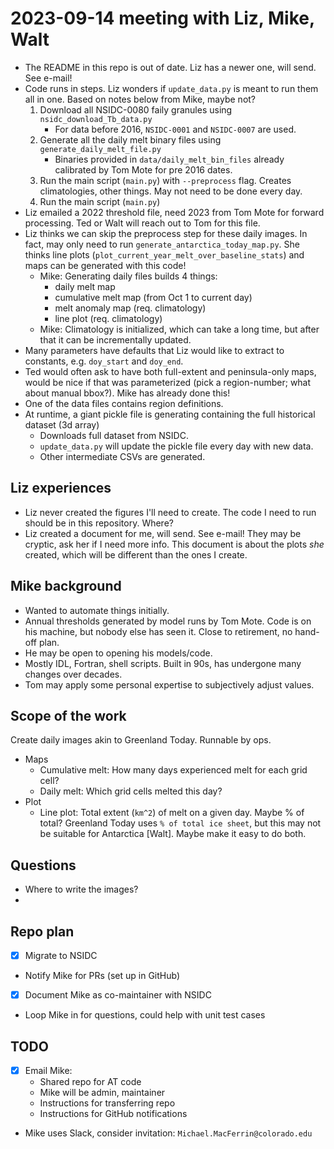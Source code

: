 # 2023-09-14 meeting with Liz, Mike, Walt

- The README in this repo is out of date. Liz has a newer one, will send. See
  e-mail!
- Code runs in steps. Liz wonders if `update_data.py` is meant to run them all
  in one. Based on notes below from Mike, maybe not?
  1.  Download all NSIDC-0080 faily granules using `nsidc_download_Tb_data.py`
      - For data before 2016, `NSIDC-0001` and `NSIDC-0007` are used.
  2.  Generate all the daily melt binary files using
      `generate_daily_melt_file.py`
      - Binaries provided in `data/daily_melt_bin_files` already calibrated by
        Tom Mote for pre 2016 dates.
  3.  Run the main script (`main.py`) with `--preprocess` flag. Creates
      climatologies, other things. May not need to be done every day.
  4.  Run the main script (`main.py`)
- Liz emailed a 2022 threshold file, need 2023 from Tom Mote for forward
  processing. Ted or Walt will reach out to Tom for this file.
- Liz thinks we can skip the preprocess step for these daily images. In fact,
  may only need to run `generate_antarctica_today_map.py`. She thinks line plots
  (`plot_current_year_melt_over_baseline_stats`) and maps can be generated with
  this code!
  - Mike: Generating daily files builds 4 things:
    - daily melt map
    - cumulative melt map (from Oct 1 to current day)
    - melt anomaly map (req. climatology)
    - line plot (req. climatology)
  - Mike: Climatology is initialized, which can take a long time, but after that
    it can be incrementally updated.
- Many parameters have defaults that Liz would like to extract to constants,
  e.g. `doy_start` and `doy_end`.
- Ted would often ask to have both full-extent and peninsula-only maps, would be
  nice if that was parameterized (pick a region-number; what about manual
  bbox?). Mike has already done this!
- One of the data files contains region definitions.
- At runtime, a giant pickle file is generating containing the full historical
  dataset (3d array)
  - Downloads full dataset from NSIDC.
  - `update_data.py` will update the pickle file every day with new data.
  - Other intermediate CSVs are generated.

## Liz experiences

- Liz never created the figures I'll need to create. The code I need to run
  should be in this repository. Where?
- Liz created a document for me, will send. See e-mail! They may be cryptic, ask
  her if I need more info. This document is about the plots _she_ created, which
  will be different than the ones I create.

## Mike background

- Wanted to automate things initially.
- Annual thresholds generated by model runs by Tom Mote. Code is on his machine,
  but nobody else has seen it. Close to retirement, no hand-off plan.
- He may be open to opening his models/code.
- Mostly IDL, Fortran, shell scripts. Built in 90s, has undergone many changes
  over decades.
- Tom may apply some personal expertise to subjectively adjust values.

## Scope of the work

Create daily images akin to Greenland Today. Runnable by ops.

- Maps
  - Cumulative melt: How many days experienced melt for each grid cell?
  - Daily melt: Which grid cells melted this day?
- Plot
  - Line plot: Total extent (`km^2`) of melt on a given day. Maybe % of total?
    Greenland Today uses `% of total ice sheet`, but this may not be suitable
    for Antarctica [Walt]. Maybe make it easy to do both.

## Questions

- Where to write the images?
-

## Repo plan

- [x] Migrate to NSIDC
- Notify Mike for PRs (set up in GitHub)
- [x] Document Mike as co-maintainer with NSIDC
- Loop Mike in for questions, could help with unit test cases

## TODO

- [x] Email Mike:
  - Shared repo for AT code
  - Mike will be admin, maintainer
  - Instructions for transferring repo
  - Instructions for GitHub notifications
- Mike uses Slack, consider invitation: `Michael.MacFerrin@colorado.edu`
